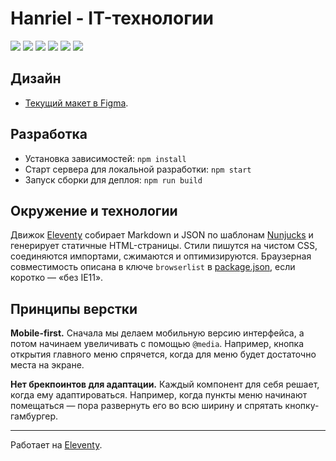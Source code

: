 # Hanriel - IT-технологии
[![](https://github.com/hanriel/hanriel.ru/workflows/EditorConfig/badge.svg)](https://github.com/hanriel/hariel.ru/actions?query=workflow%3AEditorConfig)
[![](https://github.com/hanriel/hanriel.ru/workflows/Markdown/badge.svg)](https://github.com/hanriel/hariel.ru/actions?query=workflow%3AMarkdown)
[![](https://github.com/hanriel/hanriel.ru/workflows/HTML/badge.svg)](https://github.com/hanriel/hariel.ru/actions?query=workflow%3AHTML)
[![](https://github.com/hanriel/hanriel.ru/workflows/Stylelint/badge.svg)](https://github.com/hanriel/hariel.ru/actions?query=workflow%3AStylelint)
[![](https://github.com/hanriel/hanriel.ru/workflows/ESLint/badge.svg)](https://github.com/hanriel/hariel.ru/actions?query=workflow%3AESLint)
[![](https://github.com/hanriel/hanriel.ru/workflows/Deploy/badge.svg)](https://github.com/hanriel/hariel.ru/actions?query=workflow%3ADeploy)

## Дизайн

- [Текущий макет в Figma](https://www.figma.com/file/dV7oWbRYHt8W1076LueOOy).

## Разработка

- Установка зависимостей: `npm install`
- Старт сервера для локальной разработки: `npm start`
- Запуск сборки для деплоя: `npm run build`

## Окружение и технологии

Движок [Eleventy](https://www.11ty.io/) собирает Markdown и JSON по шаблонам [Nunjucks](https://mozilla.github.io/nunjucks/) и генерирует статичные HTML-страницы. Стили пишутся на чистом CSS, соединяются импортами, сжимаются и оптимизируются. Браузерная совместимость описана в ключе `browserlist` в [package.json](https://github.com/web-standards-ru/web-standards.ru/blob/master/package.json), если коротко — «без IE11».

## Принципы верстки

**Mobile-first.** Сначала мы делаем мобильную версию интерфейса, а потом начинаем увеличивать с помощью `@media`. Например, кнопка открытия главного меню спрячется, когда для меню будет достаточно места на экране.

**Нет брекпоинтов для адаптации.** Каждый компонент для себя решает, когда ему адаптироваться. Например, когда пункты меню начинают помещаться — пора развернуть его во всю ширину и спрятать кнопку-гамбургер.

---
Работает на [Eleventy](https://www.11ty.io/).
